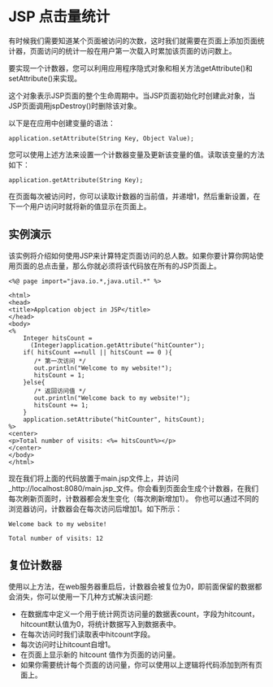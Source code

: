 
# JSP 点击量统计

有时候我们需要知道某个页面被访问的次数，这时我们就需要在页面上添加页面统计器，页面访问的统计一般在用户第一次载入时累加该页面的访问数上。

要实现一个计数器，您可以利用应用程序隐式对象和相关方法getAttribute()和setAttribute()来实现。

这个对象表示JSP页面的整个生命周期中。当JSP页面初始化时创建此对象，当JSP页面调用jspDestroy()时删除该对象。

以下是在应用中创建变量的语法：

```
application.setAttribute(String Key, Object Value);

```

您可以使用上述方法来设置一个计数器变量及更新该变量的值。读取该变量的方法如下：

```
application.getAttribute(String Key);

```

在页面每次被访问时，你可以读取计数器的当前值，并递增1，然后重新设置，在下一个用户访问时就将新的值显示在页面上。

## 实例演示

该实例将介绍如何使用JSP来计算特定页面访问的总人数。如果你要计算你网站使用页面的总点击量，那么你就必须将该代码放在所有的JSP页面上。

```
<%@ page import="java.io.*,java.util.*" %>

<html>
<head>
<title>Applcation object in JSP</title>
</head>
<body>
<%
    Integer hitsCount = 
      (Integer)application.getAttribute("hitCounter");
    if( hitsCount ==null || hitsCount == 0 ){
       /* 第一次访问 */
       out.println("Welcome to my website!");
       hitsCount = 1;
    }else{
       /* 返回访问值 */
       out.println("Welcome back to my website!");
       hitsCount += 1;
    }
    application.setAttribute("hitCounter", hitsCount);
%>
<center>
<p>Total number of visits: <%= hitsCount%></p>
</center>
</body>
</html>

```

现在我们将上面的代码放置于main.jsp文件上，并访问_http://localhost:8080/main.jsp_文件。你会看到页面会生成个计数器，在我们每次刷新页面时，计数器都会发生变化（每次刷新增加1）。 你也可以通过不同的浏览器访问，计数器会在每次访问后增加1。如下所示：

```
Welcome back to my website!

Total number of visits: 12

```

## 复位计数器

使用以上方法，在web服务器重启后，计数器会被复位为0，即前面保留的数据都会消失，你可以使用一下几种方式解决该问题:

*   在数据库中定义一个用于统计网页访问量的数据表count，字段为hitcount，hitcount默认值为0，将统计数据写入到数据表中。
*   在每次访问时我们读取表中hitcount字段。
*   每次访问时让hitcount自增1。
*   在页面上显示新的 hitcount 值作为页面的访问量。
*   如果你需要统计每个页面的访问量，你可以使用以上逻辑将代码添加到所有页面上。

